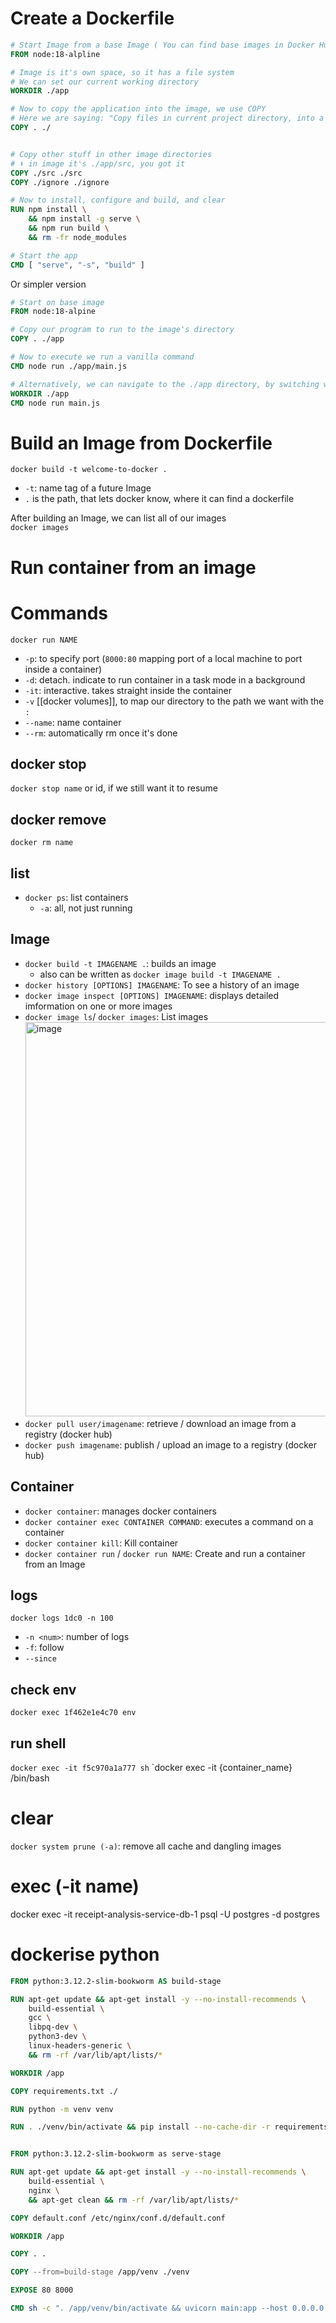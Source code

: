 # Create a Dockerfile
```Dockerfile
# Start Image from a base Image ( You can find base images in Docker Hub)
FROM node:18-alpline

# Image is it's own space, so it has a file system
# We can set our current working directory
WORKDIR ./app

# Now to copy the application into the image, we use COPY
# Here we are saying: "Copy files in current project directory, into a certain directory in that image
COPY . ./


# Copy other stuff in other image directories
# ⬇️ in image it's ./app/src, you got it
COPY ./src ./src 
COPY ./ignore ./ignore

# Now to install, configure and build, and clear
RUN npm install \
    && npm install -g serve \
    && npm run build \
    && rm -fr node_modules

# Start the app
CMD [ "serve", "-s", "build" ]

```

Or simpler version

```Dockerfile
# Start on base image
FROM node:18-alpine

# Copy our program to run to the image's directory
COPY . ./app

# Now to execute we run a vanilla command
CMD node run ./app/main.js

# Alternatively, we can navigate to the ./app directory, by switching working directory (like cd (current working directory)
WORKDIR ./app
CMD node run main.js
```

# Build an Image from Dockerfile
`docker build -t welcome-to-docker .`
- `-t`: name tag of a future Image
- `.` is the path, that lets docker know, where it can find a dockerfile

After building an Image, we can list all of our images  
`docker images`


# Run container from an image


# Commands

`docker run NAME`
- `-p`: to specify port (`8000:80` mapping port of a local machine to port inside a container)
- `-d`: detach. indicate to run container in a task mode in a background
- `-it`: interactive. takes straight inside the container
- `-v` [[docker volumes]], to map our directory to the path we want with the `:`
- `--name`: name container
- `--rm`: automatically rm once it's done


## docker stop
`docker stop name` or id, if we still want it to resume

## docker remove
`docker rm name`

## list
- `docker ps`: list containers
	- `-a`: all, not just running

## Image
- `docker build -t IMAGENAME .`: builds an image
  - also can be written as `docker image build -t IMAGENAME .`
- `docker history [OPTIONS] IMAGENAME`: To see a history of an image
- `docker image inspect [OPTIONS] IMAGENAME`: displays detailed imformation on one or more images
- `docker image ls`/ `docker images`: List images
  <img width="631" alt="image" src="https://github.com/KidPudel/backend-notes/assets/63263301/a04f2b7e-ada6-4d6a-94f1-159a5e29bc43">
- `docker pull user/imagename`: retrieve / download an image from a registry (docker hub)
- `docker push imagename`: publish / upload an image to a registry (docker hub)

## Container
- `docker container`: manages docker containers
- `docker container exec CONTAINER COMMAND`: executes a command on a container
- `docker container kill`: Kill container
- `docker container run` / `docker run NAME`: Create and run a container from an Image


## logs
`docker logs 1dc0 -n 100`
- `-n <num>`: number of logs 
- `-f`: follow
- `--since`


## check env
`docker exec 1f462e1e4c70 env`


## run shell
`docker exec -it f5c970a1a777 sh`
`docker exec -it {container_name} /bin/bash

# clear
`docker system prune (-a)`: remove all cache and dangling images

# exec (-it name)
docker exec -it receipt-analysis-service-db-1 psql -U postgres -d postgres


# dockerise python
```Dockerfile
FROM python:3.12.2-slim-bookworm AS build-stage

RUN apt-get update && apt-get install -y --no-install-recommends \
    build-essential \
    gcc \
    libpq-dev \
    python3-dev \
    linux-headers-generic \
    && rm -rf /var/lib/apt/lists/*

WORKDIR /app

COPY requirements.txt ./

RUN python -m venv venv

RUN . ./venv/bin/activate && pip install --no-cache-dir -r requirements.txt


FROM python:3.12.2-slim-bookworm as serve-stage

RUN apt-get update && apt-get install -y --no-install-recommends \
    build-essential \
    nginx \
    && apt-get clean && rm -rf /var/lib/apt/lists/*

COPY default.conf /etc/nginx/conf.d/default.conf

WORKDIR /app

COPY . .

COPY --from=build-stage /app/venv ./venv

EXPOSE 80 8000

CMD sh -c ". /app/venv/bin/activate && uvicorn main:app --host 0.0.0.0 --port 8000 & nginx -g 'daemon off;'"

```